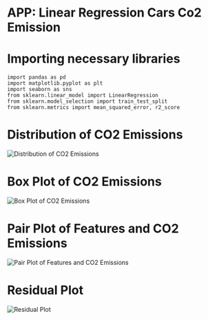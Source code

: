 # APP: Linear Regression Cars Co2 Emission

# Importing necessary libraries
```
import pandas as pd
import matplotlib.pyplot as plt
import seaborn as sns
from sklearn.linear_model import LinearRegression
from sklearn.model_selection import train_test_split
from sklearn.metrics import mean_squared_error, r2_score
```

# Distribution of CO2 Emissions

![Distribution of CO2 Emissions](https://github.com/m-mourouh/Linear-regression-cars-Co2-emission/assets/60442896/d3ae0a37-0745-41e5-a10f-eeb08fa1203f)

# Box Plot of CO2 Emissions

![Box Plot of CO2 Emissions](https://github.com/m-mourouh/Linear-regression-cars-Co2-emission/assets/60442896/a726734b-bc97-421c-be5a-e162b2d2ee6e)

# Pair Plot of Features and CO2 Emissions

![Pair Plot of Features and CO2 Emissions](https://github.com/m-mourouh/Linear-regression-cars-Co2-emission/assets/60442896/0b8433a9-d7a2-495c-b4d2-0fd90bdf7718)

# Residual Plot

![Residual Plot](https://github.com/m-mourouh/Linear-regression-cars-Co2-emission/assets/60442896/6bcf1a23-2a68-4ec1-8384-78b77cdb2f86)
